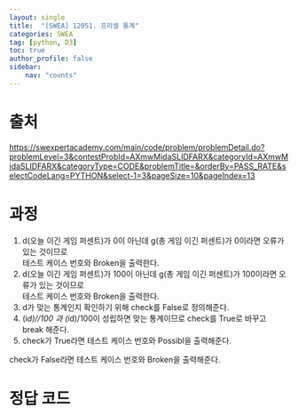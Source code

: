 ```yaml
---
layout: single
title:  "[SWEA] 12051. 프리셀 통계"
categories: SWEA
tag: [python, D3]
toc: true
author_profile: false
sidebar:
    nav: "counts"
---
```


# 출처
<https://swexpertacademy.com/main/code/problem/problemDetail.do?problemLevel=3&contestProbId=AXmwMidaSLIDFARX&categoryId=AXmwMidaSLIDFARX&categoryType=CODE&problemTitle=&orderBy=PASS_RATE&selectCodeLang=PYTHON&select-1=3&pageSize=10&pageIndex=13>
  
  
# 과정
1. d(오늘 이긴 게임 퍼센트)가 0이 아닌데 g(총 게임 이긴 퍼센트)가 0이라면 오류가 있는 것이므로  
테스트 케이스 번호와 Broken을 출력한다.
2. d(오늘 이긴 게임 퍼센트)가 100이 아닌데 g(총 게임 이긴 퍼센트)가 100이라면 오류가 있는 것이므로  
테스트 케이스 번호와 Broken을 출력한다.
3. d가 맞는 통계인지 확인하기 위해 check를 False로 정의해준다.
4. (i*d)//100 과 (i*d)/100이 성립하면 맞는 통계이므로 
check를 True로 바꾸고 break 해준다.
5. check가 True라면 테스트 케이스 번호와 Possibl을 출력해준다.
  
check가 False라면 테스트 케이스 번호와 Broken을 출력해준다.
 
  
    
    
# 정답 코드
<script src="https://gist.github.com/kghees/2677dce2213851c0e57cf84302d422ad.js"></script>